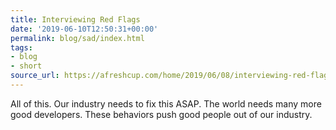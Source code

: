 ```yaml
---
title: Interviewing Red Flags
date: '2019-06-10T12:50:31+00:00'
permalink: blog/sad/index.html
tags:
- blog
- short
source_url: https://afreshcup.com/home/2019/06/08/interviewing-red-flags.html
---
```


All of this. Our industry needs to fix this ASAP. The world needs many more good developers. These behaviors push good people out of our industry.
